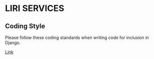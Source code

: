 # LIRI SERVICES

## Coding Style

Please follow these coding standards when writing code for inclusion in Django.

[Link](https://docs.djangoproject.com/en/dev/internals/contributing/writing-code/coding-style/)
